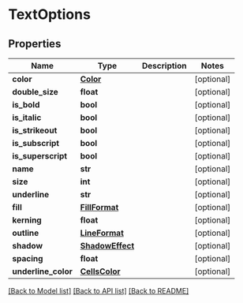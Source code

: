 # TextOptions

## Properties
Name | Type | Description | Notes
------------ | ------------- | ------------- | -------------
**color** | [**Color**](Color.md) |  | [optional] 
**double_size** | **float** |  | [optional] 
**is_bold** | **bool** |  | [optional] 
**is_italic** | **bool** |  | [optional] 
**is_strikeout** | **bool** |  | [optional] 
**is_subscript** | **bool** |  | [optional] 
**is_superscript** | **bool** |  | [optional] 
**name** | **str** |  | [optional] 
**size** | **int** |  | [optional] 
**underline** | **str** |  | [optional] 
**fill** | [**FillFormat**](FillFormat.md) |  | [optional] 
**kerning** | **float** |  | [optional] 
**outline** | [**LineFormat**](LineFormat.md) |  | [optional] 
**shadow** | [**ShadowEffect**](ShadowEffect.md) |  | [optional] 
**spacing** | **float** |  | [optional] 
**underline_color** | [**CellsColor**](CellsColor.md) |  | [optional] 

[[Back to Model list]](../README.md#documentation-for-models) [[Back to API list]](../README.md#documentation-for-api-endpoints) [[Back to README]](../README.md)


